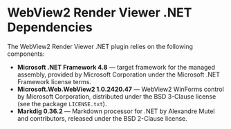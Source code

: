 # WebView2 Render Viewer .NET Dependencies

The WebView2 Render Viewer .NET plugin relies on the following components:

- **Microsoft .NET Framework 4.8** — target framework for the managed assembly, provided by Microsoft Corporation under the Microsoft .NET Framework license terms.
- **Microsoft.Web.WebView2 1.0.2420.47** — WebView2 WinForms control by Microsoft Corporation, distributed under the BSD 3-Clause license (see the package `LICENSE.txt`).
- **Markdig 0.36.2** — Markdown processor for .NET by Alexandre Mutel and contributors, released under the BSD 2-Clause license.
